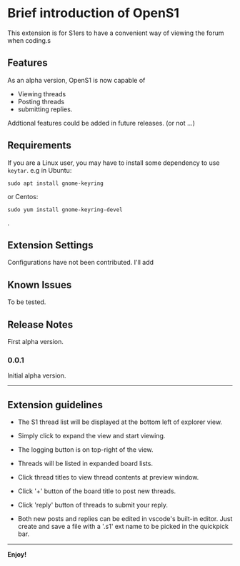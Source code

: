 # Brief introduction of OpenS1
This extension is for S1ers to have a convenient way of viewing the forum when coding.s

## Features

As an alpha version, OpenS1 is now capable of 
 - Viewing threads 
 - Posting threads 
 - submitting replies.

Addtional features could be added in future releases. (or not ...)


## Requirements

If you are a Linux user, you may have to install some dependency to use `keytar`.
e.g in Ubuntu:
```
sudo apt install gnome-keyring
```
or Centos:
```
sudo yum install gnome-keyring-devel
```
 .

## Extension Settings

Configurations have not been contributed. I'll add 

## Known Issues

To be tested.

## Release Notes

First alpha version.

### 0.0.1

Initial alpha version.

---

## Extension guidelines

 - The S1 thread list will be displayed at the bottom left of explorer view. 

 - Simply click to expand the view and start viewing.

 - The logging button is on top-right of the view.

 - Threads will be listed in expanded board lists.

 - Click thread titles to view thread contents at preview window.

 - Click '+' button of the board title to post new threads.

 - Click 'reply' button of threads to submit your reply.

 - Both new posts and replies can be edited in vscode's built-in editor. 
 Just create and save a file with a '.s1' ext name to be picked in the quickpick bar.

----

**Enjoy!**
